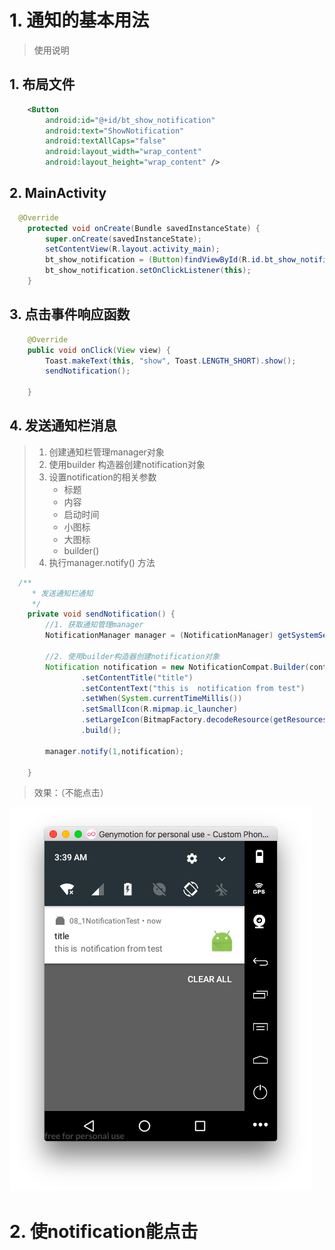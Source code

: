
# 1. 通知的基本用法
>使用说明

## 1. 布局文件

```xml
    <Button
        android:id="@+id/bt_show_notification"
        android:text="ShowNotification"
        android:textAllCaps="false"
        android:layout_width="wrap_content"
        android:layout_height="wrap_content" />
```

## 2. MainActivity

```java
  @Override
    protected void onCreate(Bundle savedInstanceState) {
        super.onCreate(savedInstanceState);
        setContentView(R.layout.activity_main);
        bt_show_notification = (Button)findViewById(R.id.bt_show_notification);
        bt_show_notification.setOnClickListener(this);
    }

```


## 3. 点击事件响应函数
```java
    @Override
    public void onClick(View view) {
        Toast.makeText(this, "show", Toast.LENGTH_SHORT).show();
        sendNotification();

    }

```


## 4. 发送通知栏消息

> 1. 创建通知栏管理manager对象
> 2. 使用builder 构造器创建notification对象
> 3. 设置notification的相关参数
>    - 标题
>    - 内容
>    - 启动时间
>    - 小图标
>    - 大图标
>    - builder()
> 4. 执行manager.notify() 方法
> 

```java
  /**
     * 发送通知栏通知
     */
    private void sendNotification() {
        //1. 获取通知管理manager
        NotificationManager manager = (NotificationManager) getSystemService(Context.NOTIFICATION_SERVICE);

        //2. 使用builder构造器创建notification对象
        Notification notification = new NotificationCompat.Builder(context)
                .setContentTitle("title")
                .setContentText("this is  notification from test")
                .setWhen(System.currentTimeMillis())
                .setSmallIcon(R.mipmap.ic_launcher)
                .setLargeIcon(BitmapFactory.decodeResource(getResources(),R.mipmap.ic_launcher))
                .build();

        manager.notify(1,notification);

    }

```

>效果：（不能点击）

![Image Title](notification.png) 

# 2. 使notification能点击




